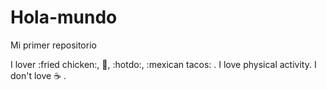 # Hola-mundo

Mi primer repositorio

I lover :fried chicken:, :icecream:, :hotdo:, :mexican tacos: .
I love physical activity.
I don't love :coffee: .

